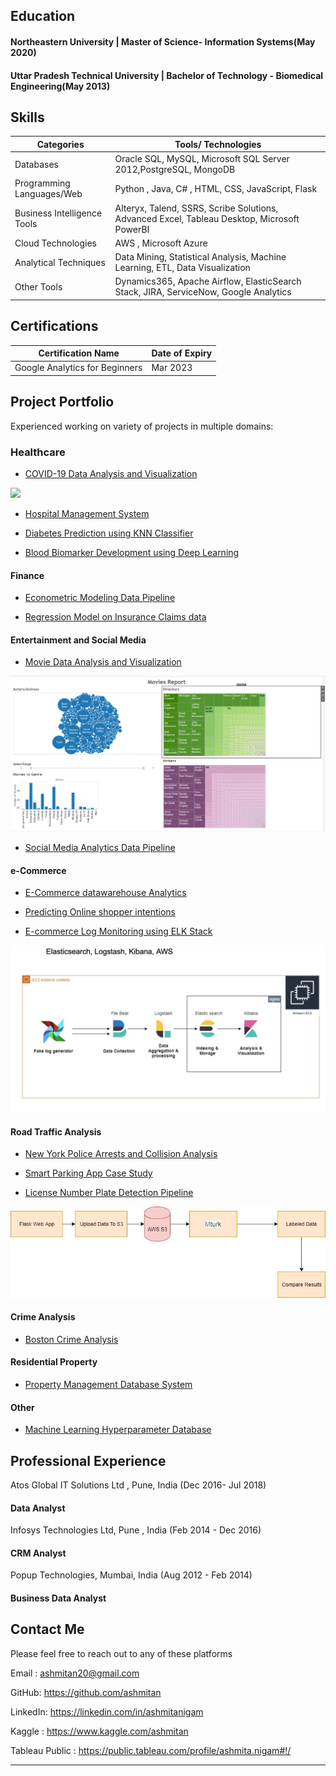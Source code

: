 ## Education
#### Northeastern University | Master of Science- Information Systems(May 2020)
#### Uttar Pradesh Technical University | Bachelor of Technology - Biomedical Engineering(May 2013)

## Skills 

Categories | Tools/ Technologies
------------ | -------------
Databases | Oracle SQL, MySQL, Microsoft SQL Server 2012,PostgreSQL, MongoDB
Programming Languages/Web | Python , Java, C# , HTML, CSS, JavaScript, Flask
Business Intelligence Tools| Alteryx, Talend, SSRS, Scribe Solutions, Advanced Excel, Tableau Desktop,  Microsoft PowerBI
Cloud Technologies |         AWS , Microsoft Azure
Analytical Techniques |      Data Mining, Statistical Analysis, Machine Learning, ETL, Data Visualization
Other Tools | Dynamics365, Apache Airflow, ElasticSearch Stack, JIRA, ServiceNow, Google Analytics

## Certifications

Certification Name | Date of Expiry
------------ | -------------
Google Analytics for Beginners | Mar 2023

## Project Portfolio 
Experienced working on variety of projects in multiple domains:
### Healthcare
- [COVID-19 Data Analysis and Visualization](https://github.com/ashmitan/Data-Analysis-and-Visualization/tree/master/COVID-19%20Analysis)
<img src="images/dummy_thumbnail.jpg?raw=true"/>

- [Hospital Management System](https://github.com/ashmitan/Hospital-Management-System)

- [Diabetes Prediction using KNN Classifier](https://github.com/ashmitan/Data-Science-Projects/blob/master/ADS_Assignment3.ipynb)

- [Blood Biomarker Development using Deep Learning](https://github.com/ashmitan/Adv-in-Data-Science-Final-Project)

#### Finance
- [Econometric Modeling Data Pipeline](https://github.com/ashmitan/BuildingDataMLPipelines/tree/master/Time%20Series%20Financial%20Models)

- [Regression Model on Insurance Claims data](http://example.com/)

#### Entertainment and Social Media

- [Movie Data Analysis and Visualization](https://github.com/ashmitan/IMDB-Analysis)
<img src="images/imdbanalysis.PNG?raw=true"/>

- [Social Media Analytics Data Pipeline](https://github.com/ashmitan/BuildingDataMLPipelines/tree/master/Social%20Media%20Analytics%20Pipeline)

#### e-Commerce

- [E-Commerce datawarehouse Analytics](https://github.com/ashmitan/Retail-DatawareHouse-Analytics)

- [Predicting Online shopper intentions](https://github.com/ashmitan/Data-Science-Projects/tree/master/Assignment2)

- [E-commerce Log Monitoring using ELK Stack](http://example.com/)
<img src="images/elkstackproject.jfif?raw=true"/>

#### Road Traffic Analysis 

- [New York Police Arrests and Collision Analysis](https://github.com/ashmitan/NewYorkPoliceArrestsAnalysis)

- [Smart Parking App Case Study](http://example.com/)

- [License Number Plate Detection Pipeline](https://github.com/ashmitan/BuildingDataMLPipelines/tree/master/License%20Number%20Plate%20Detection%20Pipeline)
<img src="images/licensenumberpipeline.jpg?raw=true"/>

#### Crime Analysis

- [Boston Crime Analysis](https://github.com/ashmitan/Data-Analysis-and-Visualization/tree/master/Boston%20Crime%20Analysis%20and%20Statistics)

#### Residential Property
- [Property Management Database System](https://github.com/ashmitan/Rental-Database-Project)

#### Other

- [Machine Learning Hyperparameter Database](https://github.com/ashmitan/Hyperparameter-Database)

## Professional Experience
Atos Global IT Solutions Ltd , Pune, India  (Dec 2016- Jul 2018)
#### Data Analyst 
Infosys Technologies Ltd, Pune , India (Feb 2014 - Dec 2016)
#### CRM Analyst
Popup Technologies, Mumbai, India (Aug 2012 - Feb 2014)
#### Business Data Analyst

## Contact Me
Please feel free to reach out to any of these platforms 

Email : ashmitan20@gmail.com

GitHub: https://github.com/ashmitan

LinkedIn: https://linkedin.com/in/ashmitanigam

Kaggle : https://www.kaggle.com/ashmitan

Tableau Public : https://public.tableau.com/profile/ashmita.nigam#!/

---
